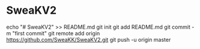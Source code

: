 # SweaKV2
echo "# SweaKV2" >> README.md
git init
git add README.md
git commit -m "first commit"
git remote add origin https://github.com/SweaKK/SweaKV2.git
git push -u origin master

